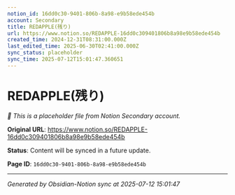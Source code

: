 ```yaml
---
notion_id: 16dd0c30-9401-806b-8a98-e9b58ede454b
account: Secondary
title: REDAPPLE(残り)
url: https://www.notion.so/REDAPPLE-16dd0c309401806b8a98e9b58ede454b
created_time: 2024-12-31T08:31:00.000Z
last_edited_time: 2025-06-30T02:41:00.000Z
sync_status: placeholder
sync_time: 2025-07-12T15:01:47.360651
---
```


# REDAPPLE(残り)

*🔄 This is a placeholder file from Notion Secondary account.*

**Original URL**: https://www.notion.so/REDAPPLE-16dd0c309401806b8a98e9b58ede454b

**Status**: Content will be synced in a future update.

**Page ID**: `16dd0c30-9401-806b-8a98-e9b58ede454b`

---

*Generated by Obsidian-Notion sync at 2025-07-12 15:01:47*
